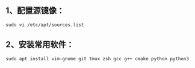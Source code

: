 ## 1、配置源镜像：

```shell
sudo vi /etc/apt/sources.list
```

## 2、安装常用软件：

```shell
sudo apt install vim-gnome git tmux zsh gcc g++ cmake python python3 
```


